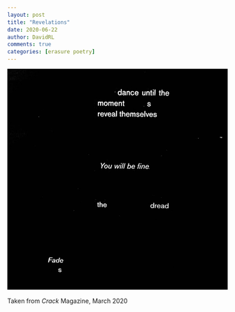 ```yaml
---
layout: post
title: "Revelations"
date: 2020-06-22
author: DavidRL
comments: true
categories: [erasure poetry]
---
```


<img src="/assets/images/articles/revelations.jpeg" class="responsive"><br>

Taken from *Crack* Magazine, March 2020
